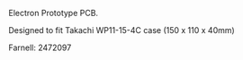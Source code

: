 Electron Prototype PCB.

Designed to fit Takachi WP11-15-4C case (150 x 110 x 40mm)

Farnell: 2472097